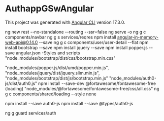 # AuthappGSwAngular

This project was generated with [Angular CLI](https://github.com/angular/angular-cli) version 17.3.0.


ng new rest --no-standalone --routing --ssr=false
ng serve -o
ng g c components/navbar
ng g s services/reqres
npm install angular-in-memory-web-api@0.14.0 --save
ng g c components/user/user-detail --flat
npm install bootstrap --save
npm install jquery --save
npm install popper.js --save
 angular.json
  -Styles and scripts
   "node_modules/bootstrap/dist/css/bootstrap.min.css"

   "node_modules/popper.js/dist/umd/popper.min.js",
   "node_modules/jquery/dist/jquery.slim.min.js",
   "node_modules/bootstrap/dist/js/bootstrap.min.js"
   "node_modules/auth0-js/dist/auth0.js"
npm install --save-dev @fortawesome/fontawesome-free (loading)
"node_modules/@fortawesome/fontawesome-free/css/all.css"
ng g c components/shared/loading --style none


npm install --save auth0-js
npm install --save @types/auth0-js

ng g guard services/auth
